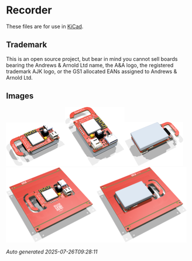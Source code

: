 # Recorder

These files are for use in [KiCad](https://www.kicad.org).

## Trademark

This is an open source project, but bear in mind you cannot sell boards bearing the Andrews & Arnold Ltd name, the A&A logo, the registered trademark AJK logo, or the GS1 allocated EANs assigned to Andrews & Arnold Ltd.

## Images

<img src='Recorder.png' width=32%><img src='Recorder-90.png' width=32%><img src='Recorder-bottom.png' width=32%>
<img src='Recorder-panel.png' width=49%><img src='Recorder-panel-bottom.png' width=49%>

*Auto generated 2025-07-26T09:28:11*
